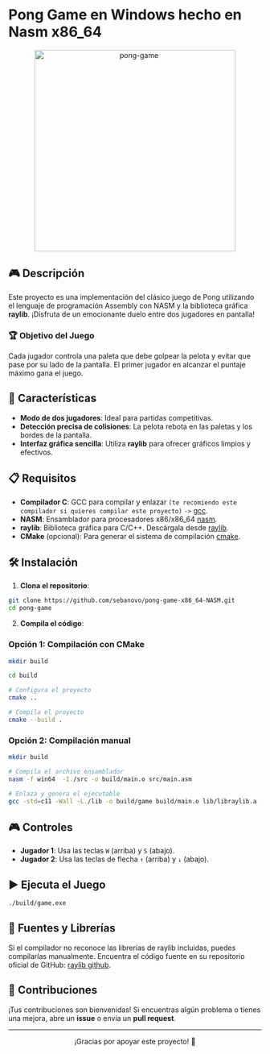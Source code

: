 
# Pong Game en Windows hecho en Nasm x86_64

<div align="center"> 
  <img src="https://github.com/user-attachments/assets/dfcfd32a-726f-4372-885c-9145cddc1165" alt="pong-game" width="400">
</div>

## 🎮 Descripción

Este proyecto es una implementación del clásico juego de Pong utilizando el lenguaje de programación Assembly con NASM y la biblioteca gráfica **raylib**. ¡Disfruta de un emocionante duelo entre dos jugadores en pantalla!

### 🏆 Objetivo del Juego

Cada jugador controla una paleta que debe golpear la pelota y evitar que pase por su lado de la pantalla. El primer jugador en alcanzar el puntaje máximo gana el juego.

## 🚀 Características

- **Modo de dos jugadores**: Ideal para partidas competitivas.
- **Detección precisa de colisiones**: La pelota rebota en las paletas y los bordes de la pantalla.
- **Interfaz gráfica sencilla**: Utiliza **raylib** para ofrecer gráficos limpios y efectivos.

## 📋 Requisitos

- **Compilador C**: GCC para compilar y enlazar `(te recomiendo este compilador si quieres compilar este proyecto)` `->` [gcc](https://sourceforge.net/projects/mingw-w64/files/Toolchains%20targetting%20Win64/Personal%20Builds/mingw-builds/8.1.0/threads-posix/seh/).
- **NASM**: Ensamblador para procesadores x86/x86_64 [nasm](https://www.nasm.us/pub/nasm/releasebuilds/2.16.03/win64/).
- **raylib**: Biblioteca gráfica para C/C++. Descárgala desde [raylib](https://github.com/raysan5/raylib/releases/).
- **CMake** (opcional): Para generar el sistema de compilación [cmake](https://cmake.org/download/).

## 🛠️ Instalación

1. **Clona el repositorio**:

```bash
git clone https://github.com/sebanovo/pong-game-x86_64-NASM.git
cd pong-game
```

2. **Compila el código**:

### Opción 1: Compilación con CMake

```bash
mkdir build

cd build

# Configura el proyecto
cmake ..

# Compila el proyecto
cmake --build .
```

### Opción 2: Compilación manual

```bash
mkdir build

# Compila el archivo ensamblador
nasm -f win64  -I./src -o build/main.o src/main.asm

# Enlaza y genera el ejecutable
gcc -std=c11 -Wall -L./lib -o build/game build/main.o lib/libraylib.a -lopengl32 -lgdi32 -lkernel32 -lwinmm
```

## 🎮 Controles

- **Jugador 1**: Usa las teclas `W` (arriba) y `S` (abajo).
- **Jugador 2**: Usa las teclas de flecha `↑` (arriba) y `↓` (abajo).

## ▶️ Ejecuta el Juego

```bash
./build/game.exe
```

## 📂 Fuentes y Librerías

Si el compilador no reconoce las librerías de raylib incluidas, puedes compilarlas manualmente. Encuentra el código fuente en su repositorio oficial de GitHub: [raylib github](https://github.com/raysan5/raylib/releases/tag/5.5).

## 🤝 Contribuciones

¡Tus contribuciones son bienvenidas! Si encuentras algún problema o tienes una mejora, abre un **issue** o envía un **pull request**.

---

<div align="center">
  ¡Gracias por apoyar este proyecto! 🚀
</div>

